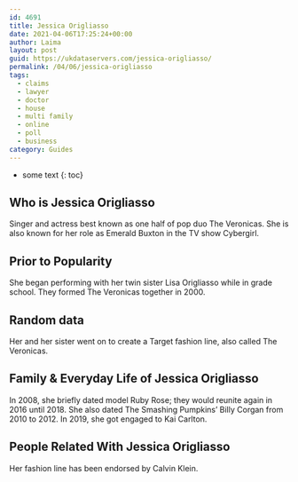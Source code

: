 ```yaml
---
id: 4691
title: Jessica Origliasso
date: 2021-04-06T17:25:24+00:00
author: Laima
layout: post
guid: https://ukdataservers.com/jessica-origliasso/
permalink: /04/06/jessica-origliasso
tags:
  - claims
  - lawyer
  - doctor
  - house
  - multi family
  - online
  - poll
  - business
category: Guides
---
```


* some text
{: toc}


## Who is Jessica Origliasso
                  
                  
                  
Singer and actress best known as one half of pop duo The Veronicas. She is also known for her role as Emerald Buxton in the TV show Cybergirl.
                  
              
            
              
            
                
                
                
## Prior to Popularity
                  
                  
                  
She began performing with her twin sister Lisa Origliasso while in grade school. They formed The Veronicas together in 2000.
                  
              
            
              
            
                
                
                
## Random data
                  
                  
                  
Her and her sister went on to create a Target fashion line, also called The Veronicas.
                  
              
            
              
            
                
                
                
## Family & Everyday Life of Jessica Origliasso
                  
                  
                  
In 2008, she briefly dated model Ruby Rose; they would reunite again in 2016 until 2018. She also dated The Smashing Pumpkins&#8217; Billy Corgan from 2010 to 2012. In 2019, she got engaged to Kai Carlton. 
                  
              
            
              
            
                
                
                
## People Related With Jessica Origliasso
                  
                  
                  
Her fashion line has been endorsed by Calvin Klein.
                  
              
            
              
            
                
              
            
              
              
            
            
              
            
          
          
          
